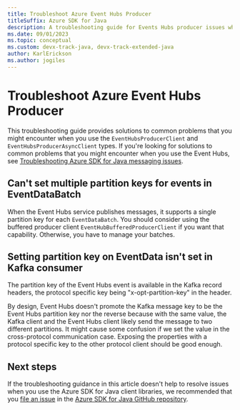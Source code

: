 ```yaml
---
title: Troubleshoot Azure Event Hubs Producer
titleSuffix: Azure SDK for Java
description: A troubleshooting guide for Events Hubs producer issues when you use the Azure SDK for Java
ms.date: 09/01/2023
ms.topic: conceptual
ms.custom: devx-track-java, devx-track-extended-java
author: KarlErickson
ms.author: jogiles
---
```


# Troubleshoot Azure Event Hubs Producer

This troubleshooting guide provides solutions to common problems that you might encounter when you use the `EventHubsProducerClient` and `EventHubsProducerAsyncClient` types. If you're looking for solutions to common problems that you might encounter when you use the Event Hubs, see [Troubleshooting Azure SDK for Java messaging issues](troubleshooting-messaging-event-hubs-overview.md).

## Can't set multiple partition keys for events in EventDataBatch

When the Event Hubs service publishes messages, it supports a single partition key for each `EventDataBatch`. You should consider using the buffered producer client `EventHubBufferedProducerClient` if you want that capability. Otherwise, you have to manage your batches.

## Setting partition key on EventData isn't set in Kafka consumer

The partition key of the Event Hubs event is available in the Kafka record headers, the protocol specific key being "x-opt-partition-key" in the header.

By design, Event Hubs doesn't promote the Kafka message key to be the Event Hubs partition key nor the reverse because with the same value, the Kafka client and the Event Hubs client likely send the message to two different partitions. It might cause some confusion if we set the value in the cross-protocol communication case. Exposing the properties with a protocol specific key to the other protocol client should be good enough.

## Next steps

If the troubleshooting guidance in this article doesn't help to resolve issues when you use the Azure SDK for Java client libraries, we recommended that you [file an issue](https://github.com/Azure/azure-sdk-for-java/issues/new/choose) in the [Azure SDK for Java GitHub repository](https://github.com/Azure/azure-sdk-for-java).
